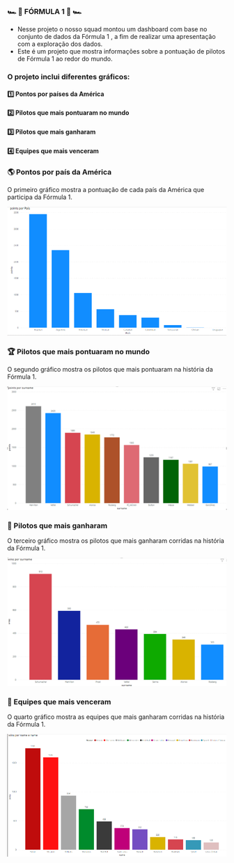 ### 🏎️ 🏁 FÓRMULA 1 🏁 🏎️
 - Nesse projeto o nosso squad montou um dashboard com base no conjunto de dados da Fórmula 1 , a fim de realizar uma apresentação com a exploração dos dados.  
 - Este é um projeto que mostra informações sobre a pontuação de pilotos de Fórmula 1 ao redor do mundo.


### O projeto inclui diferentes gráficos: 

 #### 1️⃣ Pontos por países da América
 #### 2️⃣ Pilotos que mais pontuaram no mundo  
 #### 3️⃣ Pilotos que mais ganharam  
 #### 4️⃣ Equipes que mais venceram


 ### 🌎 Pontos por país da América
O primeiro gráfico mostra a pontuação de cada país da América que participa da Fórmula 1.   

![Pontos por país](https://github.com/poporybr/Projeto-em-Grupo-M4/blob/main/imgsGraficos/pointsPerCountry.png?raw=true)  



### 🏆 Pilotos que mais pontuaram no mundo  
O segundo gráfico mostra os pilotos que mais pontuaram na história da Fórmula 1.  

![Pilotos que mais pontuaram em toda a história da Fórmula 1](https://github.com/poporybr/Projeto-em-Grupo-M4/blob/main/imgsGraficos/pilotosqueMaisPontuarammundo.png?raw=true)  


### 🥇 Pilotos que mais ganharam
O terceiro gráfico mostra os pilotos que mais ganharam corridas na história da Fórmula 1.   

![Pilotos que mais ganharam](https://github.com/poporybr/Projeto-em-Grupo-M4/blob/main/imgsGraficos/pilotosQueMaisganharam.png?raw=true)

###  👥  Equipes que mais venceram 
O quarto gráfico mostra as equipes  que mais ganharam corridas na história da Fórmula 1.   

![Equipes que mais venceram](https://github.com/poporybr/Projeto-em-Grupo-M4/blob/main/imgsGraficos/ScuderiaVictorious.png?raw=true)

